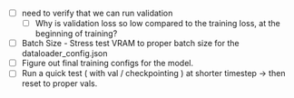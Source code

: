 - [ ] need to verify that we can run validation
  - [ ] Why is validation loss so low compared to the training loss, at the beginning of training?
- [ ] Batch Size - Stress test VRAM to proper batch size for the dataloader_config.json
- [ ] Figure out final training configs for the model.
- [ ] Run a quick test ( with val / checkpointing ) at shorter timestep -> then reset to proper vals.